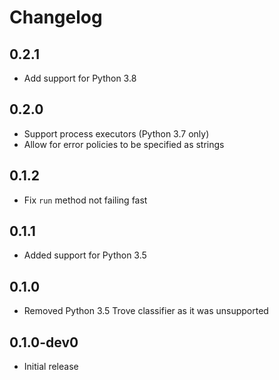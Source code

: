 # Changelog

## 0.2.1

- Add support for Python 3.8

## 0.2.0

- Support process executors (Python 3.7 only)
- Allow for error policies to be specified as strings

## 0.1.2

- Fix `run` method not failing fast

## 0.1.1

- Added support for Python 3.5

## 0.1.0

- Removed Python 3.5 Trove classifier as it was unsupported

## 0.1.0-dev0

- Initial release